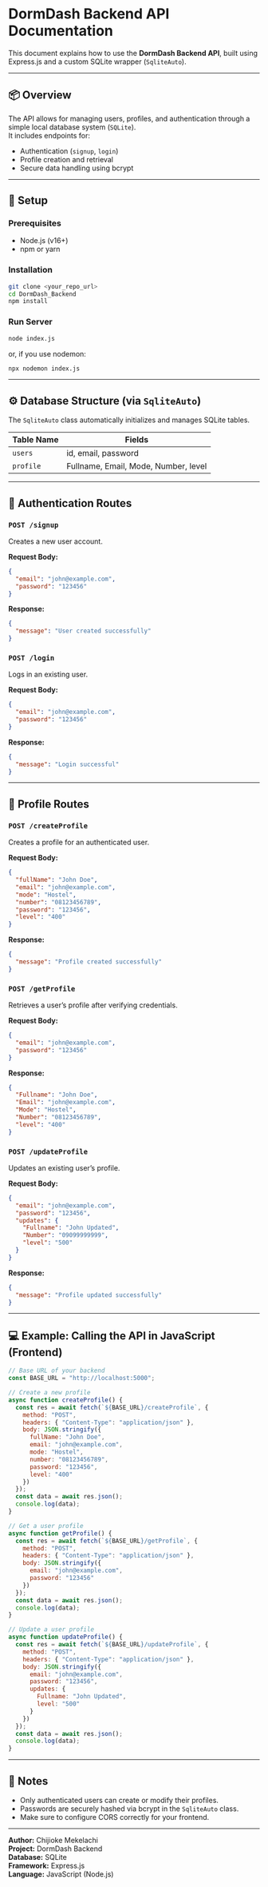 # DormDash Backend API Documentation

This document explains how to use the **DormDash Backend API**, built using Express.js and a custom SQLite wrapper (`SqliteAuto`).

---

## 📦 Overview

The API allows for managing users, profiles, and authentication through a simple local database system (`SQLite`).  
It includes endpoints for:
- Authentication (`signup`, `login`)
- Profile creation and retrieval
- Secure data handling using bcrypt

---

## 🚀 Setup

### Prerequisites
- Node.js (v16+)
- npm or yarn

### Installation

```bash
git clone <your_repo_url>
cd DormDash_Backend
npm install
```

### Run Server

```bash
node index.js
```
or, if you use nodemon:
```bash
npx nodemon index.js
```

---

## ⚙️ Database Structure (via `SqliteAuto`)

The `SqliteAuto` class automatically initializes and manages SQLite tables.

| Table Name | Fields |
|-------------|---------|
| `users` | id, email, password |
| `profile` | Fullname, Email, Mode, Number, level |

---

## 🔐 Authentication Routes

### `POST /signup`

Creates a new user account.

**Request Body:**
```json
{
  "email": "john@example.com",
  "password": "123456"
}
```

**Response:**
```json
{
  "message": "User created successfully"
}
```

### `POST /login`

Logs in an existing user.

**Request Body:**
```json
{
  "email": "john@example.com",
  "password": "123456"
}
```

**Response:**
```json
{
  "message": "Login successful"
}
```

---

## 👤 Profile Routes

### `POST /createProfile`

Creates a profile for an authenticated user.

**Request Body:**
```json
{
  "fullName": "John Doe",
  "email": "john@example.com",
  "mode": "Hostel",
  "number": "08123456789",
  "password": "123456",
  "level": "400"
}
```

**Response:**
```json
{
  "message": "Profile created successfully"
}
```

### `POST /getProfile`

Retrieves a user’s profile after verifying credentials.

**Request Body:**
```json
{
  "email": "john@example.com",
  "password": "123456"
}
```

**Response:**
```json
{
  "Fullname": "John Doe",
  "Email": "john@example.com",
  "Mode": "Hostel",
  "Number": "08123456789",
  "level": "400"
}
```

### `POST /updateProfile`

Updates an existing user’s profile.

**Request Body:**
```json
{
  "email": "john@example.com",
  "password": "123456",
  "updates": {
    "Fullname": "John Updated",
    "Number": "09099999999",
    "level": "500"
  }
}
```

**Response:**
```json
{
  "message": "Profile updated successfully"
}
```

---

## 💻 Example: Calling the API in JavaScript (Frontend)

```javascript
// Base URL of your backend
const BASE_URL = "http://localhost:5000";

// Create a new profile
async function createProfile() {
  const res = await fetch(`${BASE_URL}/createProfile`, {
    method: "POST",
    headers: { "Content-Type": "application/json" },
    body: JSON.stringify({
      fullName: "John Doe",
      email: "john@example.com",
      mode: "Hostel",
      number: "08123456789",
      password: "123456",
      level: "400"
    })
  });
  const data = await res.json();
  console.log(data);
}

// Get a user profile
async function getProfile() {
  const res = await fetch(`${BASE_URL}/getProfile`, {
    method: "POST",
    headers: { "Content-Type": "application/json" },
    body: JSON.stringify({
      email: "john@example.com",
      password: "123456"
    })
  });
  const data = await res.json();
  console.log(data);
}

// Update a user profile
async function updateProfile() {
  const res = await fetch(`${BASE_URL}/updateProfile`, {
    method: "POST",
    headers: { "Content-Type": "application/json" },
    body: JSON.stringify({
      email: "john@example.com",
      password: "123456",
      updates: {
        Fullname: "John Updated",
        level: "500"
      }
    })
  });
  const data = await res.json();
  console.log(data);
}
```

---

## 🧠 Notes
- Only authenticated users can create or modify their profiles.
- Passwords are securely hashed via bcrypt in the `SqliteAuto` class.
- Make sure to configure CORS correctly for your frontend.

---

**Author:** Chijioke Mekelachi  
**Project:** DormDash Backend  
**Database:** SQLite  
**Framework:** Express.js  
**Language:** JavaScript (Node.js) 